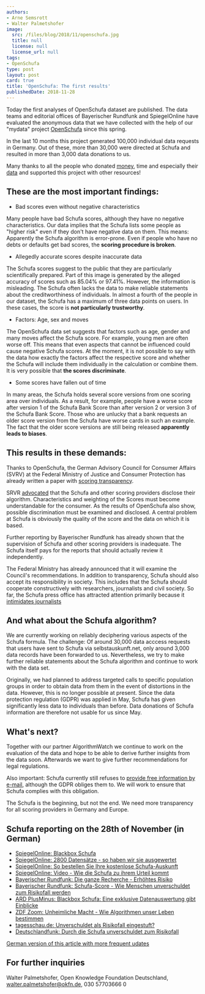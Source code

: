 ```yaml
---
authors:
- Arne Semsrott
- Walter Palmetshofer
image:
  src: /files/blog/2018/11/openschufa.jpg
  title: null
  license: null
  license_url: null
tags:
- OpenSchufa
type: post
layout: post
card: true
title: 'OpenSchufa: The first results'
publishedDate: 2018-11-28
---
```


Today the first analyses of OpenSchufa dataset are published. The data teams and editorial offices of Bayerischer Rundfunk and SpiegelOnline  have evaluated the anonymous data that we have collected with the help of our "mydata" project [OpenSchufa](https://okfn.de/blog/tags/openschufa/) since this spring.

In the last 10 months this project generated 100,000 individual data requests in Germany. Out of these, more than 30,000 were directed at Schufa and resulted in more than 3,000 data donations to us.

Many thanks to all the people who donated [money](https://www.startnext.com/openschufa), time and especially their [data](https://www.openschufa.de/) and supported this project with other resources!

## These are the most important findings:

- Bad scores even without negative characteristics

Many people have bad Schufa scores, although they have no negative characteristics. Our data implies that the Schufa lists some people as "higher risk" even if they don't have negative data on them. This means: Apparently the Schufa algorithm is error-prone. Even if people who have no debts or defaults get bad scores, the **scoring procedure is broken**.

- Allegedly accurate scores despite inaccurate data

The Schufa scores suggest to the public that they are particularly scientifically prepared. Part of this image is generated by the alleged accuracy of scores such as 85.04% or 97.41%. However, the information is misleading. The Schufa often lacks the data to make reliable statements about the creditworthiness of individuals. In almost a fourth of the people in our dataset, the Schufa has a maximum of three data points on users. In these cases, the score is **not particularly trustworthy**.

- Factors: Age, sex and moves

The OpenSchufa data set suggests that factors such as age, gender and many moves affect the Schufa score. For example, young men are often worse off. This means that even aspects that cannot be influenced could cause negative Schufa scores. At the moment, it is not possible to say with the data how exactly the factors affect the respective score and whether the Schufa will include them individually in the calculation or combine them. It is very possible that **the scores discriminate**.

- Some scores have fallen out of time

In many areas, the Schufa holds several score versions from one scoring area over individuals. As a result, for example, people have a worse score after version 1 of the Schufa Bank Score than after version 2 or version 3 of the Schufa Bank Score. Those who are unlucky that a bank requests an older score version from the Schufa have worse cards in such an example. The fact that the older score versions are still being released **apparently leads to biases**.

## This results in these demands:

Thanks to OpenSchufa, the German Advisory Council for Consumer Affairs (SVRV) at the Federal Ministry of Justice and Consumer Protection has already written a paper with [scoring transparency](http://www.svr-verbraucherfragen.de/dokumente/verbrauchergerechtes-scoring/). 

SRVR [advocated](https://okfn.de/files/blog/2018/10/SVRV_HR-Verbrauchergerechtes_Scoring.pdf) that the Schufa and other scoring providers disclose their algorithm. Characteristics and weighting of the Scores must become understandable for the consumer. As the results of OpenSchufa also show, possible discrimination must be examined and disclosed. A central problem at Schufa is obviously the quality of the score and the data on which it is based.

Further reporting by Bayerischer Rundfunk has already shown that the supervision of Schufa and other scoring providers is inadequate. The Schufa itself pays for the reports that should actually review it independently. 

The Federal Ministry has already announced that it will examine the Council's recommendations. In addition to transparency, Schufa should also accept its responsibility in society. This includes that the Schufa should cooperate constructively with researchers, journalists and civil society. So far, the Schufa press office has attracted attention primarily because it [intimidates journalists](https://twitter.com/fanaticTRX/status/1006854038921601024)

## And what about the Schufa algorithm?

We are currently working on reliably deciphering various aspects of the Schufa formula. The challenge: Of around 30,000 data acccess requests that users have sent to Schufa via selbstauskunft.net, only around 3,000 data records have been forwarded to us. Nevertheless, we try to make further reliable statements about the Schufa algorithm and continue to work with the data set.

Originally, we had planned to address targeted calls to specific population groups in order to obtain data from them in the event of distortions in the data. However, this is no longer possible at present. Since the data protection regulation (GDPR) was applied in May, Schufa has given significantly less data to individuals than before. Data donations of Schufa information are therefore not usable for us since May.

## What's next?

Together with our partner AlgorithmWatch we continue to work on the evaluation of the data and hope to be able to derive further insights from the data soon. Afterwards we want to give further recommendations for legal regulations.

Also important: Schufa currently still refuses to [provide free information by e-mail](https://www.welt.de/finanzen/article177303132/DSGVO-stellt-das-Abo-Modell-der-Schufa-infrage.html), although the GDPR obliges them to. We will work to ensure that Schufa complies with this obligation.

The Schufa is the beginning, but not the end. We need more transparency for all scoring providers in Germany and Europe.

## Schufa reporting on the 28th of November (in German)

- [SpiegelOnline: Blackbox Schufa](http://www.spiegel.de/wirtschaft/service/schufa-so-funktioniert-deutschlands-einflussreichste-auskunftei-a-1239214.html)
- [SpiegelOnline: 2800 Datensätze - so haben wir sie ausgewertet](http://www.spiegel.de/wirtschaft/service/blackbox-schufa-2800-verbraucher-spendeten-ihre-selbstauskunft-a-1240703.html)
- [SpiegelOnline: So bestellen Sie Ihre kostenlose Schufa-Auskunft](http://www.spiegel.de/wirtschaft/service/schufa-auskunft-kostenlos-online-beantragen-so-geht-s-a-1240548.html)
- [SpiegelOnline: Video - Wie die Schufa zu ihrem Urteil kommt](http://www.spiegel.de/video/erklaervideo-wie-der-schufa-score-funktioniert-video-99023089.html)
- [Bayerischer Rundfunk: Die ganze Recherche - Erhöhtes Risiko](https://web.br.de/interaktiv/erhoehtes-risiko/)
- [Bayerischer Rundfunk: Schufa-Score - Wie Menschen unverschuldet zum Risikofall werden](https://www.br.de/nachrichten/wirtschaft/schufa-score-wie-menschen-unverschuldet-zum-risikofall-werden,RAheWGP)
- [ARD PlusMinus: Blackbox Schufa: Eine exklusive Datenauswertung gibt Einblicke ](https://www.daserste.de/information/wirtschaft-boerse/plusminus/sendung/plusminus-996.html)
- [ZDF Zoom: Unheimliche Macht - Wie Algorithmen unser Leben bestimmen](https://www.zdf.de/dokumentation/unheimliche-macht---wie-algorithmen-unser-leben-bestimmen-102.html)
- [tagesschau.de: Unverschuldet als Risikofall eingestuft?](https://www.tagesschau.de/wirtschaft/schufa-105.html)
- [Deutschlandfunk: Durch die Schufa unverschuldet zum Risikofall](https://www.deutschlandfunk.de/medienbericht-durch-die-schufa-unverschuldet-zum-risikofall.1939.de.html?drn:news_id=950686)

[German version of this article with more frequent udates](https://okfn.de/blog/2018/11/openschufa-ergebnisse/)

## For further inquiries

Walter Palmetshofer, Open Knowledge Foundation Deutschland, walter.palmetshofer@okfn.de, 030 57703666 0